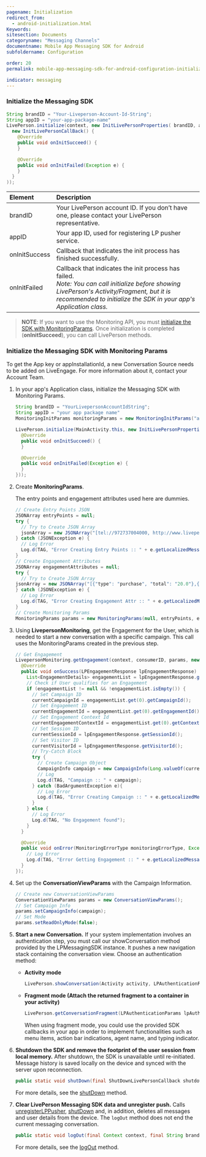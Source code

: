 ```yaml
---
pagename: Initialization
redirect_from:
  - android-initialization.html
Keywords:
sitesection: Documents
categoryname: "Messaging Channels"
documentname: Mobile App Messaging SDK for Android
subfoldername: Configuration

order: 20
permalink: mobile-app-messaging-sdk-for-android-configuration-initialization.html

indicator: messaging
---
```


### Initialize the Messaging SDK

```java
String brandID = "Your-Liveperson-Account-Id-String";
String appID = "your-app-package-name"
LivePerson.initialize(context, new InitLivePersonProperties( brandID, appID,
  new InitLivePersonCallBack() {
    @Override
    public void onInitSucceed() {
    }

    @Override
    public void onInitFailed(Exception e) {
    }
  }
));
```

| Element | Description |
| :--- | :--- |
| brandID | Your LivePerson account ID. If you don’t have one, please contact your LivePerson representative. |
| appID | Your app ID, used for registering LP pusher service. |
| onInitSuccess | Callback that indicates the init process has finished successfully. |
| onInitFailed | Callback that indicates the init process has failed. <br> *Note: You can call initialize before showing LivePerson's Activity/Fragment, but it is recommended to initialize the SDK in your app's Application class.* |

>**NOTE**: If you want to use the Monitoring API, you must [initialize the SDK with MonitoringParams](#initialize-the-messaging-sdk-with-monitoring-params). Once initialization is completed (<b>onInitSucceed</b>), you can call LivePerson methods.


### Initialize the Messaging SDK with Monitoring Params

<div class="important">
To get the App key or appInstallationId, a new Conversation Source needs to be added on LiveEngage. For more information about it, contact your Account Team.
</div>

1. In your app's Application class, initialize the Messaging SDK with Monitoring Params.

   ```java
   String brandID = "YourLivepersonAccountIdString";
   String appID = "your app package name"
   MonitoringInitParams monitoringParams = new MonitoringInitParams("appInstallationId");

   LivePerson.initialize(MainActivity.this, new InitLivePersonProperties(brandID, appID, monitoringParams, new InitLivePersonCallBack() {
     @Override
     public void onInitSucceed() {
     }

     @Override
     public void onInitFailed(Exception e) {
     }
   }));
   ```

2. Create **MonitoringParams**. 

   <div class="notice">The entry points and engagement attributes used here are dummies.</div>

   ```java
   // Create Entry Points JSON
   JSONArray entryPoints = null;
   try {
     // Try to Create JSON Array
     jsonArray = new JSONArray("[tel://972737004000, http://www.liveperson.com, sec://sport, lang://Eng]");
   } catch (JSONException e) {
     // Log Error
     Log.d(TAG, "Error Creating Entry Points :: " + e.getLocalizedMessage());
   }
   // Create Engagement Attributes
   JSONArray engagementAttributes = null;
   try {
     // Try to Create JSON Array
   jsonArray = new JSONArray("[{"type": "purchase", "total": "20.0"},{"type": "lead","lead": {"topic": "luxury car test drive 2015","value": "22.22","leadId": "xyz123"}}]")
   } catch (JSONException e) {
     // Log Error
     Log.d(TAG, "Error Creating Engagement Attr :: " + e.getLocalizedMessage());
   }
   // Create Monitoring Params
   MonitoringParams params = new MonitoringParams(null, entryPoints, engagementAttributes);
   ```

3. Using **LivepersonMonitoring**, get the Engagement for the User, which is needed to start a new conversation with a specific campaign. This call uses the MonitoringParams created in the previous step.

   ```java
   // Get Engagement
   LivepersonMonitoring.getEngagement(context, consumerID, params, new EngagementCallback() {
     @Override
     public void onSuccess(LPEngagementResponse lpEngagementResponse) {
       List<EngagementDetails> engagementList = lpEngagementResponse.getEngagementDetailsList();
       // Check if User qualifies for an Engagement
       if (engagementList != null && !engagementList.isEmpty()) {
         // Set Campaign ID
         currentCampaignId = engagementList.get(0).getCampaignId();
         // Set Engagement ID
         currentEngagementId = engagementList.get(0).getEngagementId();
         // Set Engagement Context Id
         currentEngagementContextId = engagementList.get(0).getContextId();
         // Set Session ID
         currentSessionId = lpEngagementResponse.getSessionId();
         // Set Visitor ID
         currentVisitorId = lpEngagementResponse.getVisitorId();
         // Try-Catch Block
         try {
           // Create Campaign Object
           CampaignInfo campaign = new CampaignInfo(Long.valueOf(currentCampaignId), Long.valueOf(currentEngagementId), currentEngagementContextId, currentSessionId, currentVisitorId);
           // Log
           Log.d(TAG, "Campaign :: " + campaign);
         } catch (BadArgumentException e){
           // Log Error
           Log.d(TAG, "Error Creating Campaign :: " + e.getLocalizedMessage());
         }
       } else {
         // Log Error
         Log.d(TAG, "No Engagement found");
       }
     }

     @Override
     public void onError(MonitoringErrorType monitoringErrorType, Exception e) {
       // Log Error
       Log.d(TAG, "Error Getting Engagement :: " + e.getLocalizedMessage());
     }
   });
   ```

4. Set up the **ConversationViewParams** with the Campaign Information.

   ```java
   // Create new ConversationViewParams
   ConversationViewParams params = new ConversationViewParams();
   // Set Campaign Info
   params.setCampaignInfo(campaign);
   // Set Mode
   params.setReadOnlyMode(false);
   ```

5. **Start a new Conversation.**  If your system implementation involves an authentication step, you must call our showConversation method provided by the LPMessagingSDK instance. It pushes a new navigation stack containing the conversation view. Choose an authentication method:

   - **Activity mode**
     ```java
     LivePerson.showConversation(Activity activity, LPAuthenticationParams lpAuthenticationParams, ConversationViewParams params‎);
     ```

   - **Fragment mode (Attach the returned fragment to a container in your activity)**
     ```java
     LivePerson.getConversationFragment(LPAuthenticationParams lpAuthenticationParams, ConversationViewParams params‎);
     ```

     When using fragment mode, you could use the provided SDK callbacks in your app in order to implement functionalities such as menu items, action bar indications, agent name, and typing indicator.

6. **Shutdown the SDK and remove the footprint of the user session from local memory.** After shutdown, the SDK is unavailable until re-initiated. Message history is saved locally on the device and synced with the server upon reconnection. 

   ```java
   public static void shutDown(final ShutDownLivePersonCallback shutdownCallback)
   ```
   For more details, see the [shutDown](android-shutdown.html) method.

7. **Clear LivePerson Messaging SDK data and unregister push.** Calls [unregisterLPPusher](android-unregisterlppusher.html), [shutDown](android-shutdown.html) and, in addition, deletes all messages and user details from the device. The `logOut` method does not end the current messaging conversation.

   ```java
   public static void logOut(final Context context, final String brandId, final String appId, final LogoutLivePersonCallback logoutCallback)
   ```
   For more details, see the [logOut](android-logout.html) method.
